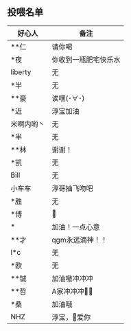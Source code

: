 ## 投喂名单
| 好心人     | 备注                 |
| ---------- | -------------------- |
| **仁       | 请你喝               |
| *夜        | 你收到一瓶肥宅快乐水 |
| liberty    | 无                   |
| *半        | 无                   |
| **豪       | 诶嘿(･∀･)            |
| *近        | 淳宝加油             |
| 米啊内哟丶 | 无                   |
| *半        | 无                   |
| **林       | 谢谢！               |
| *凯        | 无                   |
| Bill       | 无                   |
| 小车车     | 淳哥抽飞吻吧         |
| *胜        | 无                   |
| *博        | 🐸                    |
| *          | 加油！一点心意       |
| **才       | qgm永远滴神！！      |
| l*c        | 无                   |
| *欧        | 无                   |
| **铖       | 加油嗷冲冲冲         |
| **哲       | A家冲冲冲👴🏾          |
| *桑        | 加油哦               |
| NHZ        | 淳宝，👩爱你          |